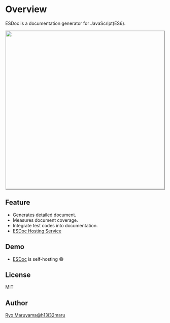 # Overview

ESDoc is a documentation generator for JavaScript(ES6).

<img class="screen-shot" src="https://esdoc.org/image/top.png" width="500px" style="max-width: 500px; border: 1px solid rgba(0,0,0,0.1); box-shadow: 1px 1px 1px rgba(0,0,0,0.5);">

## Feature
- Generates detailed document.
- Measures document coverage.
- Integrate test codes into documentation.
- [ESDoc Hosting Service](https://doc.esdoc.org)

## Demo
- [ESDoc](https://esdoc.org/esdoc) is self-hosting &#x1F604;

## License
MIT

## Author
[Ryo Maruyama@h13i32maru](https://twitter.com/h13i32maru)
